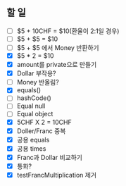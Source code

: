 ## 할 일

- [ ] $5 + 10CHF = $10(환율이 2:1일 경우)
- [ ] $5 + $5 = $10
- [ ] $5 + $5 에서 Money 반환하기
- [x] $5 * 2 = $10
- [x] amount를 private으로 만들기
- [x] Dollar 부작용?
- [ ] Money 반올림?
- [x] equals()
- [ ] hashCode()
- [ ] Equal null
- [ ] Equal object
- [x] 5CHF X 2 = 10CHF
- [x] Doller/Franc 중복
- [x] 공용 equals
- [x] 공용 times
- [x] Franc과 Dollar 비교하기
- [x] 통화?
- [x] testFrancMultiplication 제거
